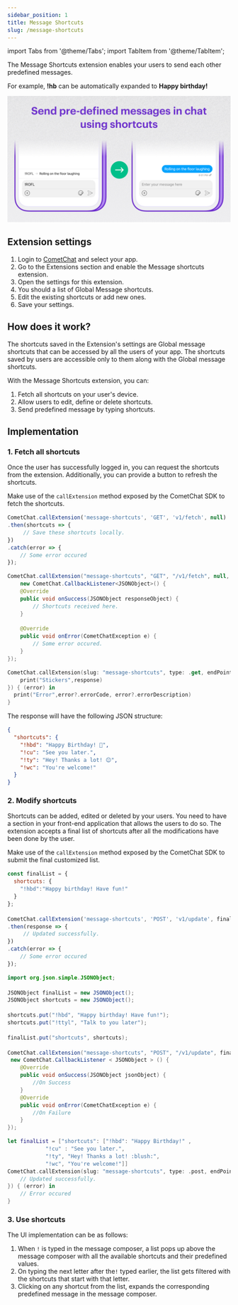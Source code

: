 ```yaml
---
sidebar_position: 1
title: Message Shortcuts
slug: /message-shortcuts
---
```

import Tabs from '@theme/Tabs';
import TabItem from '@theme/TabItem';

The Message Shortcuts extension enables your users to send each other predefined messages.

For example, **!hb** can be automatically expanded to **Happy birthday!**

![](./assets/zlb2ftf9q4n8eirwil7dot7dpm8wsquieyxivb81wuoxr427oiqy63k0xfq7055e.jpeg)

## Extension settings

1. Login to [CometChat](https://app.cometchat.com/login) and select your app.
2. Go to the Extensions section and enable the Message shortcuts extension.
3. Open the settings for this extension.
4. You should a list of Global Message shortcuts.
5. Edit the existing shortcuts or add new ones.
6. Save your settings.

## How does it work?

The shortcuts saved in the Extension's settings are Global message shortcuts that can be accessed by all the users of your app. The shortcuts saved by users are accessible only to them along with the Global message shortcuts.

With the Message Shortcuts extension, you can:

1. Fetch all shortcuts on your user's device.
2. Allow users to edit, define or delete shortcuts.
3. Send predefined message by typing shortcuts.

## Implementation

### 1. Fetch all shortcuts

Once the user has successfully logged in, you can request the shortcuts from the extension. Additionally, you can provide a button to refresh the shortcuts.

Make use of the `callExtension` method exposed by the CometChat SDK to fetch the shortcuts.

<Tabs>
<TabItem value="Javascript" label="Javascript">

```javascript
CometChat.callExtension('message-shortcuts', 'GET', 'v1/fetch', null)
.then(shortcuts => {
 	 // Save these shortcuts locally.
})
.catch(error => {
	// Some error occured
});
```
</TabItem>
<TabItem value="Java" label="Java">

```java
CometChat.callExtension("message-shortcuts", "GET", "/v1/fetch", null,
    new CometChat.CallbackListener<JSONObject>() {
    @Override
    public void onSuccess(JSONObject responseObject) {
        // Shortcuts received here.
    }

    @Override
    public void onError(CometChatException e) {
        // Some error occured.
    }
});
```
</TabItem>
<TabItem value="Swift" label="Swift">

```swift
CometChat.callExtension(slug: "message-shortcuts", type: .get, endPoint: "v1/fetch", body: nil, onSuccess: { (response) in
	print("Stickers",response)
}) { (error) in
  print("Error",error?.errorCode, error?.errorDescription)
}
```
</TabItem>
</Tabs>



The response will have the following JSON structure:

<Tabs>
<TabItem value="JSON" label="JSON">

```json
{
  "shortcuts": {
    "!hbd": "Happy Birthday! 🥳",
    "!cu": "See you later.",
    "!ty": "Hey! Thanks a lot! 😊",
    "!wc": "You're welcome!"
  }
}
```
</TabItem>
</Tabs>



### 2. Modify shortcuts

Shortcuts can be added, edited or deleted by your users. You need to have a section in your front-end application that allows the users to do so. The extension accepts a final list of shortcuts after all the modifications have been done by the user.

Make use of the `callExtension` method exposed by the CometChat SDK to submit the final customized list.

<Tabs>
<TabItem value="Javascript" label="Javascript">

```javascript
const finalList = {
  shortcuts: {
    "!hbd":"Happy birthday! Have fun!"
  }
};

CometChat.callExtension('message-shortcuts', 'POST', 'v1/update', finalList)
.then(response => {
 	 // Updated successfully.
})
.catch(error => {
	// Some error occured
});
```
</TabItem>
<TabItem value="Java" label="Java">

```java
import org.json.simple.JSONObject;

JSONObject finalList = new JSONObject();
JSONObject shortcuts = new JSONObject();

shortcuts.put("!hbd", "Happy birthday! Have fun!");
shortcuts.put("!ttyl", "Talk to you later");

finalList.put("shortcuts", shortcuts);

CometChat.callExtension("message-shortcuts", "POST", "/v1/update", finalList,
 new CometChat.CallbackListener < JSONObject > () {
    @Override
    public void onSuccess(JSONObject jsonObject) {
        //On Success
    }
    @Override
    public void onError(CometChatException e) {
        //On Failure
    }
});
```
</TabItem>
<TabItem value="Swift" label="Swift">

```swift
let finalList = ["shortcuts": ["!hbd": "Happy Birthday!" ,
            "!cu" : "See you later.",
            "!ty", "Hey! Thanks a lot! :blush:",
            "!wc", "You're welcome!"]]
CometChat.callExtension(slug: "message-shortcuts", type: .post, endPoint: "v1/update", body: finalList, onSuccess: { (response) in
	// Updated successfully.
}) { (error) in
	// Error occured
}
```
</TabItem>
</Tabs>



### 3. Use shortcuts

The UI implementation can be as follows:

1. When `!` is typed in the message composer, a list pops up above the message composer with all the available shortcuts and their predefined values.
2. On typing the next letter after the`!` typed earlier, the list gets filtered with the shortcuts that start with that letter.
3. Clicking on any shortcut from the list, expands the corresponding predefined message in the message composer.